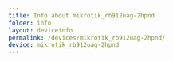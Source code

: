 ```yaml
---
title: Info about mikrotik_rb912uag-2hpnd
folder: info
layout: deviceinfo
permalink: /devices/mikrotik_rb912uag-2hpnd/
device: mikrotik_rb912uag-2hpnd
---
```

